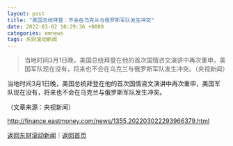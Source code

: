 ```yaml
---
layout: post
title: "美国总统拜登：不会在乌克兰与俄罗斯军队发生冲突"
date: 2022-03-02 10:29:36 +0800
categories: emnews
tags: 东财滚动新闻
---
```

> 当地时间3月1日晚，美国总统拜登在他的首次国情咨文演讲中再次重申，美国军队现在没有，将来也不会在乌克兰与俄罗斯军队发生冲突。（央视新闻）

<p>当地时间3月1日晚，美国总统拜登在他的首次国情咨文演讲中再次重申，美国军队现在没有，将来也不会在乌克兰与俄罗斯军队发生冲突。</p><p class="em_media">（文章来源：央视新闻）</p>

<http://finance.eastmoney.com/news/1355,202203022293966379.html>

[返回东财滚动新闻](//finews.withounder.com/emnews/)｜[返回首页](//finews.withounder.com/)